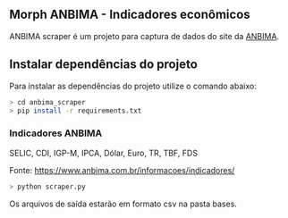 Morph ANBIMA - Indicadores econômicos
-------------------------------------

ANBIMA scraper é um projeto para captura de dados do site da [ANBIMA](https://www.anbima.com.br/).

## Instalar dependências do projeto

Para instalar as dependências do projeto utilize o comando abaixo:

```sh
> cd anbima_scraper
> pip install -r requirements.txt
```

### Indicadores ANBIMA

SELIC, CDI, IGP-M, IPCA, Dólar, Euro, TR, TBF, FDS

Fonte: https://www.anbima.com.br/informacoes/indicadores/

```sh
> python scraper.py
```

Os arquivos de saída estarão em formato csv na pasta bases.